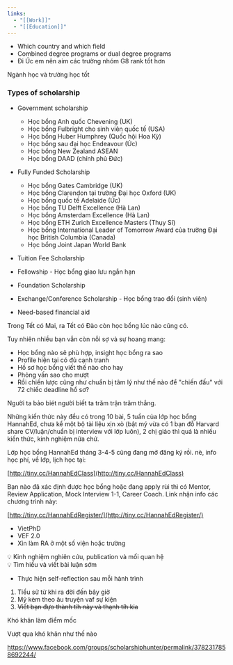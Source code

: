 ```yaml
---
links:
  - "[[Work]]"
  - "[[Education]]"
---
```

- Which country and which field
- Combined degree programs or dual degree programs
- Đi Úc em nên aim các trường nhóm G8 rank tốt hơn

Ngành học và trường học tốt

### Types of scholarship

- Government scholarship
    - Học bổng Anh quốc Chevening (UK)
    - Học bổng Fulbright cho sinh viên quốc tế (USA)
    - Học bổng Huber Humphrey (Quốc hội Hoa Kỳ)
    - Học bổng sau đại học Endeavour (Úc)
    - Học bổng New Zealand ASEAN
    - Học bổng DAAD (chính phủ Đức)
- Fully Funded Scholarship
    - Học bổng Gates Cambridge (UK)
    - Học bổng Clarendon tại trường Đại học Oxford (UK)
    - Học bổng quốc tế Adelaide (Úc)
    - Học bổng TU Delft Excellence (Hà Lan)
    - Học bổng Amsterdam Excellence (Hà Lan)
    - Học bổng ETH Zurich Excellence Masters (Thụy Sĩ)
    - Học bổng International Leader of Tomorrow Award của trường Đại học British Columbia (Canada)
    - Học bổng Joint Japan World Bank

- Tuition Fee Scholarship
- Fellowship - Học bổng giao lưu ngắn hạn
- Foundation Scholarship
- Exchange/Conference Scholarship - Học bổng trao đổi (sinh viên)
- Need-based financial aid

Trong Tết có Mai, ra Tết có Đào còn học bổng lúc nào cũng có.

Tuy nhiên nhiều bạn vẫn còn nỗi sợ và sự hoang mang:

- Học bổng nào sẽ phù hợp, insight học bổng ra sao
- Profile hiện tại có đủ cạnh tranh
- Hồ sơ học bổng viết thế nào cho hay
- Phỏng vấn sao cho mượt
- Rồi chiến lược cũng như chuẩn bị tâm lý như thế nào để "chiến đấu" với 72 chiếc deadline hồ sơ?

Người ta bảo biét người biết ta trăm trận trăm thắng.

Những kiến thức này đều có trong 10 bài, 5 tuần của lớp học bổng HannahEd, chưa kể một bộ tài liệu xịn xò (bật mý vừa có 1 bạn đỗ Harvard share CV/luận/chuẩn bị interview với lớp luôn), 2 chị giáo thì quá là nhiều kiến thức, kinh nghiệm nữa chứ.

Lớp học bổng HannahEd tháng 3-4-5 cũng đang mở đăng ký rồi. nè, info học phí, về lớp, lịch học tại:

[](https://l.facebook.com/l.php?u=http%3A%2F%2Ftiny.cc%2FHannahEdClass%3Ffbclid%3DIwAR0EgYNsY3G7amEp1ycybseKRBZdi-HfCd7HVcOujpNqHemibkVGX-63PEs&h=AT2CWS0JwQ3zXTaXcnkp0wZT4fvzPauk0vAYQ7u3pJTr8y3KTSZQTp1xNint2Mjgjov-LCa5v1BnMAj7oepEoy7lM41qU6hAf9AJewPGmg_xn2kOXxlXLMxYrxp2eKv6B1Vhby8MZfdELfZtUsNfkIcnvw&__tn__=-UK-y-R&c%5B0%5D=AT3xLsmjE7kSb5SdScztk7Ox290L_Go6etk_lMee9TG--trNholtHriNXtB0DKbYynReB11yEp31hSn2jKDZrIEPEX-gbkm9nXquPSBMmMT8PFCYeoceyK6GfN_K7e6DHLJjgsmVznyaOf5LFGbzPR3QaPS7o8byiBe0JipVQ-AH4ULeYSw6b-6nbVxjsjU)[http://tiny.cc/HannahEdClass](http://tiny.cc/HannahEdClass)

Bạn nào đã xác định được học bổng hoặc đang apply rùi thì có Mentor, Review Application, Mock Interview 1-1, Career Coach. Link nhận info các chương trình này:

[](https://l.facebook.com/l.php?u=http%3A%2F%2Ftiny.cc%2FHannahEdRegister%2F%3Ffbclid%3DIwAR0WQakTO0hdnJyV5ZK1X9nIUrpnfA2iq1EcnMuhXOcmeHW6IFdgatVt3Rw&h=AT3jYCOtxpzqeMDWYbZxV0VrxShoJlDD7vyrhrPLHfcDW52rNa0uem9ft7C5u48mwBRNKzIoPzmSiNUoo1irm_mlvQKh7usSeLkhPTBH3QwtNM0Rjj7adKS7eP81DiCCbff1FOHezsy9IqYsBLsDSanvVA&__tn__=-UK-y-R&c%5B0%5D=AT3xLsmjE7kSb5SdScztk7Ox290L_Go6etk_lMee9TG--trNholtHriNXtB0DKbYynReB11yEp31hSn2jKDZrIEPEX-gbkm9nXquPSBMmMT8PFCYeoceyK6GfN_K7e6DHLJjgsmVznyaOf5LFGbzPR3QaPS7o8byiBe0JipVQ-AH4ULeYSw6b-6nbVxjsjU)[http://tiny.cc/HannahEdRegister/](http://tiny.cc/HannahEdRegister/)

- VietPhD
- VEF 2.0
- Xin làm RA ở một số viện hoặc trường

<aside> 💡 Kinh nghiệm nghiên cứu, publication và mối quan hệ

</aside>

<aside> 💡 Tìm hiểu và viết bài luận sớm

</aside>

- Thực hiện self-reflection sau mỗi hành trình

1. Tiểu sử từ khi ra đời đến bây giờ
2. Mỹ kèm theo âu truyện vaf sự kiện
3. ~~Viết bạn đựo thành tih này và thạnh tíh kia~~

Khó khăn làm điểm mốc

Vượt qua khó khăn như thế nào

https://www.facebook.com/groups/scholarshiphunter/permalink/3782317858692244/